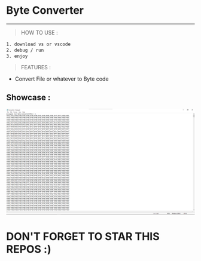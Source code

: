 # Byte Converter

---
> HOW TO USE : </br>
```
1. download vs or vscode
2. debug / run
3. enjoy 
```
> FEATURES : </br>
- Convert File or whatever to Byte code

## Showcase : </br>
![image img](/1.png)</br>

# DON'T FORGET TO STAR THIS REPOS :)
